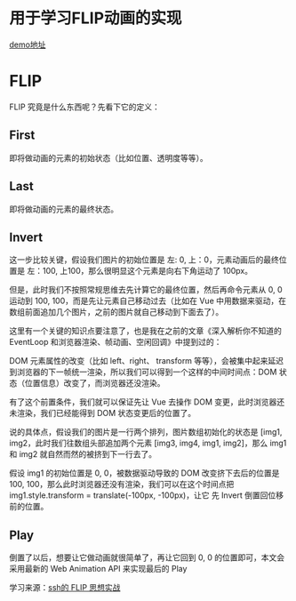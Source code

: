 # 用于学习FLIP动画的实现

[demo地址](https://txw2018.github.io/vue3-flip/)

# FLIP
FLIP 究竟是什么东西呢？先看下它的定义：

## First
即将做动画的元素的初始状态（比如位置、透明度等等）。

## Last
即将做动画的元素的最终状态。

##  Invert
这一步比较关键，假设我们图片的初始位置是 左: 0, 上：0，元素动画后的最终位置是 左：100, 上100，那么很明显这个元素是向右下角运动了 100px。

但是，此时我们不按照常规思维去先计算它的最终位置，然后再命令元素从 0, 0 运动到 100, 100，而是先让元素自己移动过去（比如在 Vue 中用数据来驱动，在数组前面追加几个图片，之前的图片就自己移动到下面去了）。

这里有一个关键的知识点要注意了，也是我在之前的文章《深入解析你不知道的 EventLoop 和浏览器渲染、帧动画、空闲回调》中提到过的：

DOM 元素属性的改变（比如 left、right、 transform 等等），会被集中起来延迟到浏览器的下一帧统一渲染，所以我们可以得到一个这样的中间时间点：DOM 状态（位置信息）改变了，而浏览器还没渲染。

有了这个前置条件，我们就可以保证先让 Vue 去操作 DOM 变更，此时浏览器还未渲染，我们已经能得到 DOM 状态变更后的位置了。

说的具体点，假设我们的图片是一行两个排列，图片数组初始化的状态是 [img1, img2，此时我们往数组头部追加两个元素 [img3, img4, img1, img2]，那么 img1 和 img2 就自然而然的被挤到下一行去了。

假设 img1 的初始位置是 0, 0，被数据驱动导致的 DOM 改变挤下去后的位置是 100, 100，那么此时浏览器还没有渲染，我们可以在这个时间点把 img1.style.transform = translate(-100px, -100px)，让它 先 Invert 倒置回位移前的位置。

## Play
倒置了以后，想要让它做动画就很简单了，再让它回到 0, 0 的位置即可，本文会采用最新的 Web Animation API 来实现最后的 Play



学习来源：[ssh的 FLIP 思想实战](https://github.com/sl1673495/blogs/issues/49)
